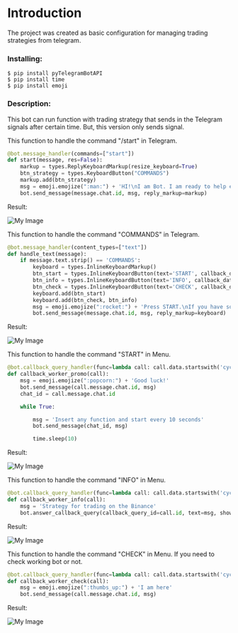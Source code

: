 # Introduction
The project was created as basic configuration for managing trading strategies from telegram.

### Installing:
```
$ pip install pyTelegramBotAPI
$ pip install time
$ pip install emoji
```

### Description:
This bot can run function with trading strategy that sends in the Telegram signals after certain time. But, this version only sends signal.


This function to handle the command "/start" in Telegram.

```python
@bot.message_handler(commands=["start"])
def start(message, res=False):
    markup = types.ReplyKeyboardMarkup(resize_keyboard=True)
    btn_strategy = types.KeyboardButton("COMMANDS")
    markup.add(btn_strategy)
    msg = emoji.emojize(":man:") + 'HI!\nI am Bot. I am ready to help earn money for you.'
    bot.send_message(message.chat.id, msg, reply_markup=markup)
 ```
 Result:
 
 ![My Image](screenshots/func_start.png)
 
 This function to handle the command "COMMANDS" in Telegram.
 
```python
@bot.message_handler(content_types=["text"])
def handle_text(message):
    if message.text.strip() == 'COMMANDS':
        keyboard = types.InlineKeyboardMarkup()
        btn_start = types.InlineKeyboardButton(text='START', callback_data='cycle_start')
        btn_info = types.InlineKeyboardButton(text='INFO', callback_data='cycle_info')
        btn_check = types.InlineKeyboardButton(text='CHECK', callback_data='cycle_check')
        keyboard.add(btn_start)
        keyboard.add(btn_check, btn_info)
        msg = emoji.emojize(":rocket:") + 'Press START.\nIf you have some questions, press HELP.'
        bot.send_message(message.chat.id, msg, reply_markup=keyboard)
```
Result:

![My Image](screenshots/handle_text.png)

This function to handle the command "START" in Menu.

```python
@bot.callback_query_handler(func=lambda call: call.data.startswith('cycle_start'))
def callback_worker_promo(call):
    msg = emoji.emojize(":popcorn:") + 'Good luck!'
    bot.send_message(call.message.chat.id, msg)
    chat_id = call.message.chat.id

    while True:

        msg = 'Insert any function and start every 10 seconds'
        bot.send_message(chat_id, msg)

        time.sleep(10)
  ```
  Result:

![My Image](screenshots/callback_worker_promo.png)

This function to handle the command "INFO" in Menu.

```python
@bot.callback_query_handler(func=lambda call: call.data.startswith('cycle_info'))
def callback_worker_info(call):
    msg = 'Strategy for trading on the Binance'
    bot.answer_callback_query(callback_query_id=call.id, text=msg, show_alert=True)
```
  Result:

![My Image](screenshots/callback_worker_info.png)

This function to handle the command "CHECK" in Menu. If you need to check working bot or not.

```python
@bot.callback_query_handler(func=lambda call: call.data.startswith('cycle_check'))
def callback_worker_check(call):
    msg = emoji.emojize(":thumbs_up:") + 'I am here'
    bot.send_message(call.message.chat.id, msg)
```
  Result:

![My Image](screenshots/callback_worker_check.png)
